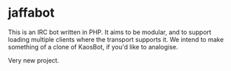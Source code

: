 jaffabot
========

This is an IRC bot written in PHP. It aims to be modular, and to support loading multiple clients where the transport supports it.
We intend to make something of a clone of KaosBot, if you'd like to analogise.

Very new project.
